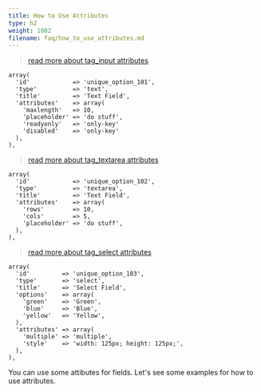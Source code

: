 ```yaml
---
title: How to Use Attributes
type: h2
weight: 1002
filename: faq/how_to_use_attributes.md
---
```


> [read more about tag_input attributes](http://www.w3schools.com/tags/tag_input.asp)

```php?start_inline=1
array(
  'id'            => 'unique_option_101',
  'type'          => 'text',
  'title'         => 'Text Field',
  'attributes'    => array(
    'maxlength'   => 10,
    'placeholder' => 'do stuff',
    'readyonly'   => 'only-key'
    'disabled'    => 'only-key'
  ),
),
```

> [read more about tag_textarea attributes](http://www.w3schools.com/tags/tag_textarea.asp)

```php?start_inline=1
array(
  'id'            => 'unique_option_102',
  'type'          => 'textarea',
  'title'         => 'Text Field',
  'attributes'    => array(
    'rows'        => 10,
    'cols'        => 5,
    'placeholder' => 'do stuff',
  ),
),
```

> [read more about tag_select attributes](http://www.w3schools.com/tags/tag_select.asp)

```php?start_inline=1
array(
  'id'         => 'unique_option_103',
  'type'       => 'select',
  'title'      => 'Select Field',
  'options'    => array(
    'green'    => 'Green',
    'blue'     => 'Blue',
    'yellow'   => 'Yellow',
  ),
  'attributes' => array(
    'multiple' => 'multiple',
    'style'    => 'width: 125px; height: 125px;',
  ),
),
```

You can use some attibutes for fields. Let's see some examples for how to use attributes.
